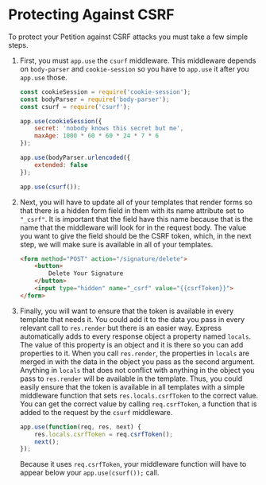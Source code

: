 # Protecting Against CSRF

To protect your Petition against CSRF attacks you must take a few simple steps.

1. First, you must `app.use` the `csurf` middleware. This middleware depends on `body-parser` and `cookie-session` so you have to `app.use` it after you `app.use` those.
    ```js
    const cookieSession = require('cookie-session');
    const bodyParser = require('body-parser');
    const csurf = require('csurf');

    app.use(cookieSession({
        secret: 'nobody knows this secret but me',
        maxAge: 1000 * 60 * 60 * 24 * 7 * 6
    });

    app.use(bodyParser.urlencoded({
        extended: false
    });

    app.use(csurf()); 
    ```

2. Next, you will have to update all of your templates that render forms so that there is a hidden form field in them with its name attribute set to `"_csrf"`. It is important that the field have this name because that is the name that the middleware will look for in the request body. The value you want to give the field should be the CSRF token, which, in the next step, we will make sure is available in all of your templates.

   ```html
   <form method="POST" action="/signature/delete">
       <button>
           Delete Your Signature
       </button>
       <input type="hidden" name="_csrf" value="{{csrfToken}}">
   </form>
   ```

3. Finally, you will want to ensure that the token is available in every template that needs it. You could add it to the data you pass in every relevant call to `res.render` but there is an easier way. Express automatically adds to every response object a property named `locals`. The value of this property is an object and it is there so you can add properties to it. When you call `res.render`, the properties in `locals` are merged in with the data in the object you pass as the second argument. Anything in `locals` that does not conflict with anything in the object you pass to `res.render` will be available in the template. Thus, you could easily ensure that the token is available in all templates with a simple middleware function that sets `res.locals.csrfToken` to the correct value. You can get the correct value by calling `req.csrfToken`, a function that is added to the request by the `csurf` middleware. 
   ```js
   app.use(function(req, res, next) {
       res.locals.csrfToken = req.csrfToken();
       next();
   });	
   ```
   Because it uses `req.csrfToken`, your middleware function will have to appear below your `app.use(csurf());` call.

 
